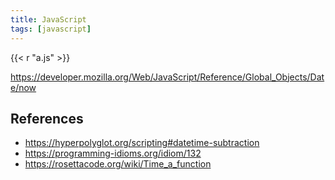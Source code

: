 ```yaml
---
title: JavaScript
tags: [javascript]
---
```


{{< r "a.js" >}}

<https://developer.mozilla.org/Web/JavaScript/Reference/Global_Objects/Date/now>

## References

- <https://hyperpolyglot.org/scripting#datetime-subtraction>
- <https://programming-idioms.org/idiom/132>
- <https://rosettacode.org/wiki/Time_a_function>
